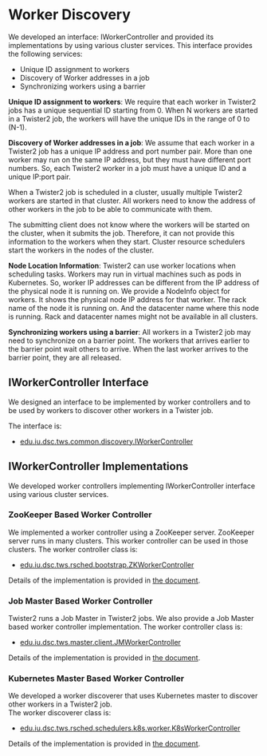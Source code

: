 # Worker Discovery

We developed an interface: IWorkerController and provided its implementations by using various cluster services. This interface provides the following services:

* Unique ID assignment to workers
* Discovery of Worker addresses in a job
* Synchronizing workers using a barrier

**Unique ID assignment to workers**: We require that each worker in Twister2 jobs has a unique sequential ID starting from 0. When N workers are started in a Twister2 job, the workers will have the unique IDs in the range of 0 to \(N-1\).

**Discovery of Worker addresses in a job**: We assume that each worker in a Twister2 job has a unique IP address and port number pair. More than one worker may run on the same IP address, but they must have different port numbers. So, each Twister2 worker in a job must have a unique ID and a unique IP:port pair.

When a Twister2 job is scheduled in a cluster, usually multiple Twister2 workers are started in that cluster. All workers need to know the address of other workers in the job to be able to communicate with them.

The submitting client does not know where the workers will be started on the cluster, when it submits the job. Therefore, it can not provide this information to the workers when they start. Cluster resource schedulers start the workers in the nodes of the cluster.

**Node Location Information**: Twister2 can use worker locations when scheduling tasks. Workers may run in virtual machines such as pods in Kubernetes. So, worker IP addresses can be different from the IP address of the physical node it is running on. We provide a NodeInfo object for workers. It shows the physical node IP address for that worker. The rack name of the node it is running on. And the datacenter name where this node is running. Rack and datacenter names might not be available in all clusters.

**Synchronizing workers using a barrier**: All workers in a Twister2 job may need to synchronize on a barrier point. The workers that arrives earlier to the barrier point wait others to arrive. When the last worker arrives to the barrier point, they are all released.

## IWorkerController Interface

We designed an interface to be implemented by worker controllers and to be used by workers to discover other workers in a Twister job.

The interface is:

* [edu.iu.dsc.tws.common.discovery.IWorkerController](https://github.com/DSC-SPIDAL/twister2/tree/d9edff9bac47239db44731064aa5e2ac98867d97/twister2/common/src/java/edu/iu/dsc/tws/common/discovery/IWorkerController.java)

## IWorkerController Implementations

We developed worker controllers implementing IWorkerController interface using various cluster services.

### ZooKeeper Based Worker Controller

We implemented a worker controller using a ZooKeeper server. ZooKeeper server runs in many clusters. This worker controller can be used in those clusters. The worker controller class is:

* [edu.iu.dsc.tws.rsched.bootstrap.ZKWorkerController](https://github.com/DSC-SPIDAL/twister2/tree/d9edff9bac47239db44731064aa5e2ac98867d97/twister2/resource-scheduler/src/java/edu/iu/dsc/tws/rsched/bootstrap/ZKWorkerController.java)

Details of the implementation is provided in [the document](zk-based-worker-discovery.md).

### Job Master Based Worker Controller

Twister2 runs a Job Master in Twister2 jobs. We also provide a Job Master based worker controller implementation. The worker controller class is:

* [edu.iu.dsc.tws.master.client.JMWorkerController](https://github.com/DSC-SPIDAL/twister2/tree/d9edff9bac47239db44731064aa5e2ac98867d97/twister2/master/src/java/edu/iu/dsc/tws/master/client/JMWorkerController.java)

Details of the implementation is provided in [the document](../job-master/job-master.md).

### Kubernetes Master Based Worker Controller

We developed a worker discoverer that uses Kubernetes master to discover other workers in a Twister2 job.  
The worker discoverer class is:

* [edu.iu.dsc.tws.rsched.schedulers.k8s.worker.K8sWorkerController](https://github.com/DSC-SPIDAL/twister2/tree/d9edff9bac47239db44731064aa5e2ac98867d97/twister2/resource-scheduler/src/java/edu/iu/dsc/tws/rsched/schedulers/k8s/worker/K8sWorkerController.java)

Details of the implementation is provided in [the document](../resource-schedulers/kubernetes/k8s-based-worker-discovery.md).

